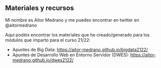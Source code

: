 ## Materiales y recursos

Mi nombre es Aitor Medrano y me puedes encontrar en twitter en @aitormedrano

Aquí podéis encontrar los materiales que he creado/generado para los módulos que imparto para el curso 21/22:

* Apuntes de Big Data: https://aitor-medrano.github.io/bigdata2122/
* Apuntes de Desarrollo Web en Entorno Servidor (DWES):  https://aitor-medrano.github.io/dwes2122/
